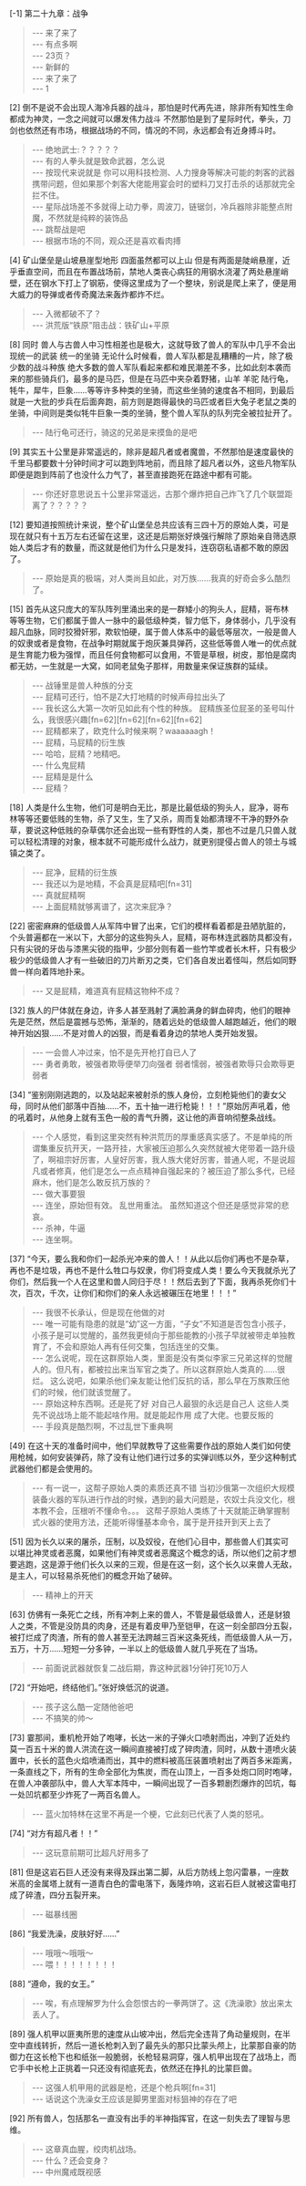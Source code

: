 
[-1] 第二十九章：战争
>--- 来了来了<br>
>--- 有点多啊<br>
>--- 23页？<br>
>--- 新鲜的<br>
>--- 来了来了<br>
>--- 1<br>

[2] 倒不是说不会出现人海冷兵器的战斗，那怕是时代再先进，除非所有知性生命都成为神灵，一念之间就可以爆发伟力战斗 不然那怕是到了星际时代，拳头，刀剑也依然还有市场，根据战场的不同，情况的不同，永远都会有近身搏斗时。
>--- 绝地武士:？？？？？<br>
>--- 有的人拳头就是致命武器，怎么说<br>
>--- 按现代来说就是
你可以用科技检测、人力搜身等解决可能的刺客的武器携带问题，但如果那个刺客大佬能用宴会时的塑料刀叉打击杀的话那就完全拦不住。<br>
>--- 星际战场差不多就得上动力拳，周波刀，链锯剑，冷兵器除非能整点附魔，不然就是纯粹的装饰品<br>
>--- 跳帮战是吧<br>
>--- 根据市场的不同，观众还是喜欢看肉搏<br>

[4] 矿山堡垒是山坡悬崖型地形 四面虽然都可以上山 但是有两面是陡峭悬崖，近乎垂直空间，而且在布置战场前，禁地人类丧心病狂的用钢水浇灌了两处悬崖峭壁，还在钢水下打上了钢筋，使得这里成为了一个整块，别说是爬上来了，便是用大威力的导弹或者传奇魔法来轰炸都炸不烂。
>--- 入微都破不了？<br>
>--- 洪荒版“铁原”阻击战：铁矿山+平原<br>

[8] 同时 兽人与古兽人中习性相差也是极大，这就导致了兽人的军队中几乎不会出现统一的武装 统一的坐骑 无论什么时候看，兽人军队都是乱糟糟的一片，除了极少数的战斗种族 绝大多数的兽人军队看起来都和难民潮差不多，比如此刻本袭而来的那些骑兵们，最多的是马匹，但是在马匹中夹杂着野猪，山羊 羊驼 陆行龟，牦牛，犀牛，巨象……等等许多种类的坐骑，而这些坐骑的速度各不相同，到最后就是一大批的步兵在后面奔跑，前方则是跑得最快的马匹或者巨大兔子老鼠之类的坐骑，中间则是类似牦牛巨象一类的坐骑，整个兽人军队的队列完全被拉扯开了。
>--- 陆行龟可还行，骑这的兄弟是来摸鱼的是吧<br>

[9] 其实五十公里是非常遥远的，除非是超凡者或者魔兽，不然那怕是速度最快的千里马都要数十分钟时间才可以跑到阵地前，而且除了超凡者以外，这些凡物军队即便是跑到阵前了也没什么力气了，甚至直接跑死在路途中都有可能。
>--- 你还好意思说五十公里非常遥远，古那个爆炸把自己炸飞了几个联盟距离了？？？？？<br>

[12] 要知道按照统计来说，整个矿山堡垒总共应该有三四十万的原始人类，可是现在就只有十五万左右还留在这里，这还是后期张好焕强行解除了原始亲自筛选原始人类后才有的数量，而这就是他们为什么只是发抖，连窃窃私语都不敢的原因了。
>--- 原始是真的极端，对人类尚且如此，对万族……我真的好奇会多么酷烈了。<br>

[15] 首先从这只庞大的军队阵列里涌出来的是一群矮小的狗头人，屁精，哥布林等等生物，它们都属于兽人一脉中的最低级种类，智力低下，身体弱小，几乎没有超凡血脉，同时狡猾奸邪，欺软怕硬，属于兽人体系中的最低等层次，一般是兽人的奴隶或者是食物，在战争时期就属于炮灰兼具弹药，这些低等兽人唯一的优点就是生育能力极为强悍，而且任何食物都可以食用，不管是草根，树皮，那怕是腐肉都无妨，一生就是一大窝，如同老鼠兔子那样，用数量来保证族群的延续。
>--- 战锤里是兽人种族的分支<br>
>--- 屁精可还行，怕不是Z大打地精的时候声母拉出头了<br>
>--- 我长这么大第一次听见如此有个性的种族。    屁精族圣位屁圣的圣号叫什么，我很感兴趣[fn=62][fn=62][fn=62][fn=62]<br>
>--- 屁精都来了，欧克什么时候来啊？waaaaaagh！<br>
>--- 屁精，马屁精的衍生族<br>
>--- 哈哈，屁精？地精吧。<br>
>--- 什么鬼屁精<br>
>--- 屁精是是什么<br>
>--- 屁精？<br>

[18] 人类是什么生物，他们可是明白无比，那是比最低级的狗头人，屁净，哥布林等等还要低贱的生物，杀了又生，生了又杀，周而复始都清理不干净的野外杂草，要说这种低贱的杂草偶尔还会出现一些有野性的人类，那也不过是几只兽人就可以轻松清理的对象，根本就不可能形成什么战力，就更别提侵占兽人的领土与城镇之类了。
>--- 屁净，屁精的衍生族<br>
>--- 我还以为是地精，不会真是屁精吧[fn=31]<br>
>--- 真就屁精啊<br>
>--- 上面屁精就够离谱了，这次来屁净？<br>

[22] 密密麻麻的低级兽人从军阵中冒了出来，它们的模样看着都是丑陋肮脏的，个头普遍都在一米以下，大部分的这些狗头人，屁精，哥布林连武器防具都没有，只有尖锐的牙齿与漆黑尖锐的指甲，少部分则有着一些竹竿或者长木杆，只有极少极少的低级兽人才有一些破旧的刀片断刃之类，它们各自发出着怪叫，然后如同野兽一样向着阵地扑来。
>--- 又是屁精，难道真有屁精这物种不成？<br>

[32] 族人的尸体就在身边，许多人甚至溅射了满脸满身的鲜血碎肉，他们的眼神先是茫然，然后是震撼与恐怖，渐渐的，随着远处的低级兽人越跑越近，他们的眼神开始凶狠……不是对兽人的凶狠，而是看着身边的禁地人类开始发狠。
>--- 一会兽人冲过来，怕不是先开枪打自已人了<br>
>--- 勇者勇敢，被强者欺辱便举刀向强者
弱者懦弱，被强者欺辱只会欺辱更弱者<br>

[34] “鉴别刚刚逃跑的，以及站起来被射杀的族人身份，立刻枪毙他们的妻女父母，同时从他们部落中百抽……不，五十抽一进行枪毙！！！”原始厉声吼着，他的吼着时，从他身上就有玉色一般的青气升腾，这让他的声音响彻整条战线。
>--- 个人感觉，看到这里突然有种洪荒历的厚重感真实感了。不是单纯的所谓集重反抗开天，一路开挂，大家被压迫那么久突然就被大佬带着一路升级了，啊祖宗好厉害，人皇好厉害，我人族大佬好厉害，普通人呢，不是说超凡或者修真，他们是怎么一点点精神自强起来的？被压迫了那么多代，已经麻木，他们是怎么敢反抗万族的？<br>
>--- 做大事要狠<br>
>--- 连坐，原始但有效。
乱世用重法。
虽然知道这个但还是感觉非常的悲哀。<br>
>--- 杀神，牛逼<br>
>--- 连坐啊。<br>

[37] “今天，要么我和你们一起杀光冲来的兽人！！从此以后你们再也不是杂草，再也不是垃圾，再也不是什么牲口与奴隶，你们将变成人类！要么今天我就杀光了你们，然后我一个人在这里和兽人同归于尽！！然后去到了下面，我再杀死你们十次，百次，千次，让你们和你们的亲人永远被碾压在地里！！！”
>--- 我很不长承认，但是现在他做的对<br>
>--- 唯一可能有隐患的就是“幼”这一方面，“子女”不知道是否包含小孩子，小孩子是可以觉醒的，虽然我更倾向于那些能教的小孩子早就被带走单独教育了，不会和原始人再有任何交集，包括连坐的交集。<br>
>--- 怎么说呢，现在这群原始人类，里面是没有类似李家三兄弟这样的觉醒人的。但凡有，都被拉出来当军官之类了。所以这群原始人类真的……很烂。
这么说吧，如果杀他们亲友能让他们反抗的话，那么早在万族欺压他们的时候，他们就该觉醒了。<br>
>--- 原始这种东西啊。还是死了好 对自己人最狠的永远是自己人 这些人类先不说战场上能不能起啥作用。就是能起作用 成了大佬。也要反叛的<br>
>--- 手段真是酷烈啊，不过乱世下重典啊<br>

[49] 在这十天的准备时间中，他们早就教导了这些需要作战的原始人类们如何使用枪械，如何安装弹药，除了没有让他们进行过多的实弹训练以外，至少这种制式武器他们都是会使用的。
>--- 有一说一，这帮子原始人类的素质还真不错
当初沙俄第一次组织大规模装备火器的军队进行作战的时候，遇到的最大问题是，农奴士兵没文化，根本教不会，压根听不懂命令。。。
这帮子原始人类练了十天就能正确掌握制式火器的使用方法，还能听得懂基本命令，属于是开挂开到天上去了<br>

[51] 因为长久以来的屠杀，压制，以及奴役，在他们心目中，那些兽人们其实可以堪比神灵或者恶魔，如果他们有神灵或者恶魔这个概念的话，所以他们之前才想要逃跑，这是源于他们长久以来的三观，但是在这一刻，这个长久以来兽人无敌，是主人，可以轻易杀死他们的概念开始了破碎。
>--- 精神上的开天<br>

[63] 仿佛有一条死亡之线，所有冲刺上来的兽人，不管是最低级兽人，还是豺狼人之类，不管是没防具的肉身，还是有着皮甲乃至铠甲，在这一刻全部四分五裂，被打烂成了肉渣，所有的兽人甚至无法跨越三百米这条死线，而低级兽人从一万，五万，十万……短短一分多钟，一半以上的低级兽人就几乎死在了当场。
>--- 前面说武器就恢复二战后期，靠这种武器1分钟打死10万人<br>

[72] “开始吧，终结他们。”张好焕低沉的说道。
>--- 孩子这么酷一定随他爸吧<br>
>--- 不搞笑的帅～<br>

[73] 霎那间，重机枪开始了咆哮，长达一米的子弹火口喷射而出，冲到了近处约莫一百五十米的兽人洪流在这一瞬间直接被打成了碎肉渣，同时，从数十道喷火装置中，长长的蓝色火焰喷涌而出，其中的燃料被高压装置喷射出了两百多米距离，一条直线之下，所有的生命全部化为焦炭，而在山顶上，一百多处炮口同时咆哮，在兽人冲袭部队中，兽人大军本阵中，一瞬间出现了一百多颗剧烈爆炸的凹坑，每一处凹坑都至少炸死了一两百名兽人。
>--- 蓝火加特林在这里不再是一个梗，它此刻已代表了人类的怒吼。<br>

[74] “对方有超凡者！！”
>--- 这玩意前期可比超凡好用多了<br>

[81] 但是这岩石巨人还没有来得及踩出第二脚，从后方防线上忽闪雷暴，一座数米高的金属塔上就有一道青白色的雷电落下，轰隆炸响，这岩石巨人就被这雷电打成了碎渣，四分五裂开来。
>--- 磁暴线圈<br>

[86] “我爱洗澡，皮肤好好……”
>--- 哦哦～哦哦～<br>
>--- 喂！！！！！！！！<br>

[88] “遵命，我的女王。”
>--- 唉，有点理解罗为什么会怨恨古的一拳两饼了。这《洗澡歌》放出来太丢人了。<br>

[89] 强人机甲以匪夷所思的速度从山坡冲出，然后完全违背了角动量规则，在半空中直线转折，然后一道长枪刺入到了最先头的那只比蒙头颅上，比蒙那自豪的防御力在这长枪下也和纸张一般脆弱，长枪轻易洞穿，强人机甲出现在了战场上，而它手中长枪上正挑着一只还没有彻底死去，依然还在挣扎的比蒙巨兽。
>--- 这强人机甲用的武器是枪，还是个枪兵啊[fn=31]<br>
>--- 话说这个洗澡女王应该是脚男里面对标狙神的存在了吧<br>

[92] 所有兽人，包括那名一直没有出手的半神指挥官，在这一刻失去了理智与思维。
>--- 这章真血腥，绞肉机战场。<br>
>--- 什么？还会变身？<br>
>--- 中州魔戒既视感<br>

